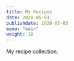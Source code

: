 ```yaml
---
title: My Recipes
date: 2020-05-03
publishdate: 2020-05-03
menu: "main"
weight: 10
---
```


My recipe collection.
